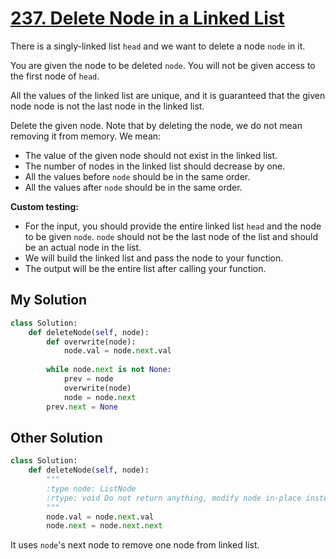 # [237. Delete Node in a Linked List](https://leetcode.com/problems/delete-node-in-a-linked-list/?envType=daily-question&envId=2024-05-05)

There is a singly-linked list `head` and we want to delete a node `node` in it.

You are given the node to be deleted `node`. You will not be given access to the first node of `head`.

All the values of the linked list are unique, and it is guaranteed that the given node node is not the last node in the linked list.

Delete the given node. Note that by deleting the node, we do not mean removing it from memory. We mean:

- The value of the given node should not exist in the linked list.
- The number of nodes in the linked list should decrease by one.
- All the values before `node` should be in the same order.
- All the values after `node` should be in the same order.

**Custom testing:**

- For the input, you should provide the entire linked list `head` and the node to be given `node`. `node` should not be the last node of the list and should be an actual node in the list.
- We will build the linked list and pass the node to your function.
- The output will be the entire list after calling your function.

## My Solution

```python
class Solution:
    def deleteNode(self, node):
        def overwrite(node):
            node.val = node.next.val
        
        while node.next is not None:
            prev = node
            overwrite(node)
            node = node.next
        prev.next = None
```

## Other Solution

```python
class Solution:
    def deleteNode(self, node):
        """
        :type node: ListNode
        :rtype: void Do not return anything, modify node in-place instead.
        """
        node.val = node.next.val
        node.next = node.next.next
```

It uses `node`'s next node to remove one node from linked list.